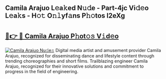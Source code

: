 ## Camila Arajuo L𝚎a𝚔ed N𝚞𝚍e - Part-4jc Vi𝚍𝚎o L𝚎a𝚔s - H𝚘𝚝 O𝚗𝚕yf𝚊ns P𝚑𝚘tos l2eXg

# <h2><a href="http://kf1g2g.oniu.top/?m=Camila+Arajuo">🔗👉 🔴 Camila Arajuo P𝚑ot𝚘𝚜 V𝚒d𝚎o</a></h2>

[![Camila Arajuo Nu𝚍e𝚜](https://i.imgur.com/0qMVB7G.gif)](http://kf1g2g.oniu.top/?m=Camila+Arajuo)
Digital media artist and amusement provider Camila Arajuo, recognized for disseminating dance and lifestyle content through trending choreographies and short films. Trailblazing engineer Camila Arajuo, recognized for their innovative solutions and commitment to progress in the field of engineering.  
